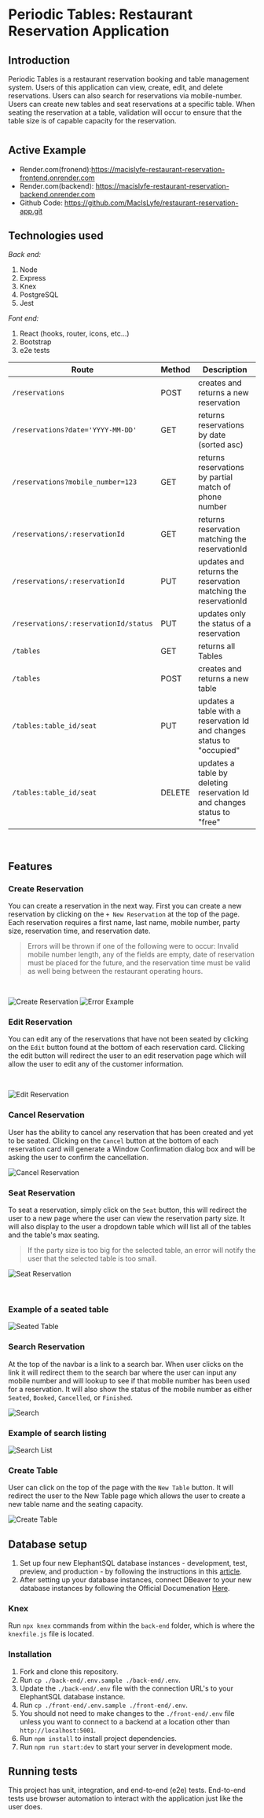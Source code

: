 # Periodic Tables: Restaurant Reservation Application

## Introduction
Periodic Tables is a restaurant reservation booking and table management system. Users of this application can view, create, edit, and delete reservations. Users can also search for reservations via mobile-number. Users can create new tables and seat reservations at a specific table. When seating the reservation at a table, validation will occur to ensure that the table size is of capable capacity for the reservation.

#
## Active Example
* Render.com(fronend):https://macislyfe-restaurant-reservation-frontend.onrender.com 
* Render.com(backend): https://macislyfe-restaurant-reservation-backend.onrender.com
* Github Code: https://github.com/MacIsLyfe/restaurant-reservation-app.git

## Technologies used
_Back end:_
1. Node
1. Express
1. Knex
1. PostgreSQL
1. Jest

_Font end:_
1. React (hooks, router, icons, etc...)
1. Bootstrap
1. e2e tests

| Route | Method |  Description |
| ----- | ------ |  ----------- |
| `/reservations` | POST| creates and returns a new reservation |
| `/reservations?date='YYYY-MM-DD'`| GET | returns reservations by date (sorted asc) |
| `/reservations?mobile_number=123` |GET | returns reservations by partial match of phone number |
| `/reservations/:reservationId` |GET| returns reservation matching the reservationId |
| `/reservations/:reservationId` |PUT| updates and returns the reservation matching the reservationId |
| `/reservations/:reservationId/status` |PUT | updates only the status of a reservation |
| `/tables` |GET | returns all Tables |
| `/tables` |POST| creates and returns a new table |
| `/tables:table_id/seat` |PUT| updates a table with a reservation Id and changes status to "occupied" |
| `/tables:table_id/seat` |DELETE | updates a table by deleting reservation Id and changes status to "free" |

<br />

## Features

### Create Reservation
You can create a reservation in the next way. First you can create a new reservation by clicking on the `+ New Reservation` at the top of the page. Each reservation requires a first name, last name, mobile number, party size, reservation time, and reservation date.
> Errors will be thrown if one of the following were to occur: Invalid mobile number length, any of the fields are empty, date of reservation must be placed for the future, and the reservation time must be valid as well being between the restaurant operating hours.

<br />

![Create Reservation](/png/CreateReservation.jpg)
![Error Example](/png/ErrorExample.jpg)
### Edit Reservation
You can edit any of the reservations that have not been seated by clicking on the `Edit` button found at the bottom of each reservation card. Clicking the edit button will redirect the user to an edit reservation page which will allow the user to edit any of the customer information. 

<br />

![Edit Reservation](/png/EditReservation.jpg)


### Cancel Reservation
User has the ability to cancel any reservation that has been created and yet to be seated. Clicking on the `Cancel` button at the bottom of each reservation card will generate a Window Confirmation dialog box and will be asking the user to confirm the cancellation. 

![Cancel Reservation](/png/CancelReservation.jpg)

### Seat Reservation
To seat a reservation, simply click on the `Seat` button, this will redirect the user to a new page where the user can view the reservation party size. It will also display to the user a dropdown table which will list all of the tables and the table's max seating. 

>If the party size is too big for the selected table, an error will notify the user that the selected table is too small.

![Seat Reservation](/png/SeatCapacity.jpg)

<br />

### Example of a seated table
![Seated Table](/png/SeatTable.jpg)

### Search Reservation
At the top of the navbar is a link to a search bar. When user clicks on the link it will redirect them to the search bar where the user can input any mobile number and will lookup to see if that mobile number has been used for a reservation. It will also show the status of the mobile number as either `Seated`, `Booked`, `Cancelled`, or `Finished`.

![Search](/png/Search.jpg)

### Example of search listing
![Search List](/png/SearchList.jpg)


### Create Table
User can click on the top of the page with the `New Table` button. It will redirect the user to the New Table page which allows the user to create a new table name and the seating capacity. 

![Create Table](/png/CreateNewTable.jpg)

## Database setup
1. Set up four new ElephantSQL database instances - development, test, preview, and production - by following the instructions in this [article](https://medium.com/@noogetz/how-to-setup-a-database-with-elephantsql-7d87ea9953d0).
2. After setting up your database instances, connect DBeaver to your new database instances by following the Official Documenation [Here](https://dbeaver.com/docs/wiki/Create-Connection/).

### Knex 
Run `npx knex` commands from within the `back-end` folder, which is where the `knexfile.js` file is located. 

### Installation <a name="installation">
1. Fork and clone this repository.
2. Run `cp ./back-end/.env.sample ./back-end/.env`.
3. Update the `./back-end/.env` file with the connection URL's to your ElephantSQL database instance.
4. Run `cp ./front-end/.env.sample ./front-end/.env`.
5. You should not need to make changes to the `./front-end/.env` file unless you want to connect to a backend at a location other than `http://localhost:5001`.
6. Run `npm install` to install project dependencies.
7. Run `npm run start:dev` to start your server in development mode.

## Running tests
This project has unit, integration, and end-to-end (e2e) tests. 
End-to-end tests use browser automation to interact with the application just like the user does.
